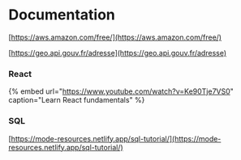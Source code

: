 # Documentation

[https://aws.amazon.com/free/](https://aws.amazon.com/free/)

[https://geo.api.gouv.fr/adresse](https://geo.api.gouv.fr/adresse)

### React

{% embed url="https://www.youtube.com/watch?v=Ke90Tje7VS0" caption="Learn React fundamentals" %}

### SQL

[https://mode-resources.netlify.app/sql-tutorial/](https://mode-resources.netlify.app/sql-tutorial/)

